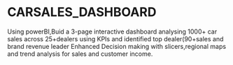 # CARSALES_DASHBOARD
Using powerBI,Buid a 3-page interactive dashboard analysing 1000+ car sales across 25+dealers using KPIs and identified       top dealer(90+sales and brand revenue leader  Enhanced Decision making with slicers,regional maps and trend analysis for sales and customer income.
